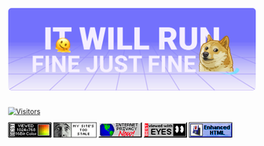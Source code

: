 <a href="https://twitter.com/vamchale/status/1350967236404641794" title="A valid meme">
  <img src="https://github.com/denis-avakov/denis-avakov/raw/main/assets/banner.svg" alt="Animated banner: it will run fine just fine">
</a>

<br />
<br />

[![Visitors](https://api.visitorbadge.io/api/visitors?path=denis-avakov&labelColor=%23697689&countColor=%23d9e3f0&style=flat)](https://www.visitorbadge.io/status?path=denis-avakov)

<img src="https://github.com/denis-avakov/denis-avakov/raw/main/assets/web-badges/best_viewed_16_bit_color.gif" alt="">
<img src="https://github.com/denis-avakov/denis-avakov/raw/main/assets/web-badges/dhtmlshockcom.gif" alt="">
<img src="https://github.com/denis-avakov/denis-avakov/raw/main/assets/web-badges/internet_privacy.gif" alt="">
<img src="https://github.com/denis-avakov/denis-avakov/raw/main/assets/web-badges/best_viewed_with_eyes.gif" alt="">
<img src="https://github.com/denis-avakov/denis-avakov/raw/main/assets/web-badges/enhanced_html.gif" alt="">
